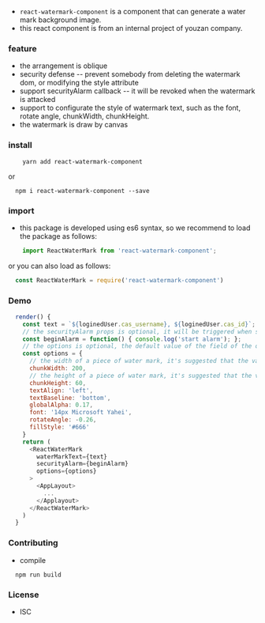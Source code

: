 
- `react-watermark-component` is a component that can generate a water mark background image.
- this react component is from an internal project of youzan company.

### feature
- the arrangement is oblique
- security defense -- prevent somebody from deleting the watermark dom, or modifying the style attribute
- support securityAlarm callback -- it will be revoked when the watermark is attacked
- support to configurate the style of watermark text, such as the font, rotate angle, chunkWidth, chunkHeight.
- the watermark is draw by canvas


### install

```shell
    yarn add react-watermark-component
```
or

```shell
  npm i react-watermark-component --save
```

### import
- this package is developed using es6 syntax, so we recommend to load the package as follows:

```javascript
    import ReactWaterMark from 'react-watermark-component';
```

or you can also load as follows:

```javascript
  const ReactWaterMark = require('react-watermark-component')
```

### Demo

```javascript
  render() {
    const text = `${loginedUser.cas_username}, ${loginedUser.cas_id}`;
    // the securityAlarm props is optional, it will be triggered when someone is deleting the water mark dom or modifying the style attribute of the water mark dom.
    const beginAlarm = function() { console.log('start alarm'); };
    // the options is optional, the default value of the field of the options object is as follows.
    const options = {
      // the width of a piece of water mark, it's suggested that the value is more than the real width, such as the real width is 150, correspondingly the chunkWidth is 200
      chunkWidth: 200,
      // the height of a piece of water mark, it's suggested that the value is at least four times than the font-size of the real water mark text
      chunkHeight: 60,
      textAlign: 'left',
      textBaseline: 'bottom',
      globalAlpha: 0.17,
      font: '14px Microsoft Yahei',
      rotateAngle: -0.26,
      fillStyle: '#666'
    }
    return (
      <ReactWaterMark
        waterMarkText={text}
        securityAlarm={beginAlarm}
        options={options}
      >
        <AppLayout>
          ...
        </Applayout>
      </ReactWaterMark>
    )
  }
```

### Contributing
- compile

```shell
  npm run build
```

### License
- ISC
